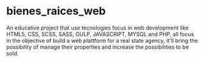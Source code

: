 # bienes_raices_web
An educative project that use tecnologies focus in web development like HTML5, CSS, SCSS, SASS, GULP, JAVASCRIPT, MYSQL and PHP, all focus in the objective of build a web plattform for a real state agency, it'll bring the possibility of manage their properties and increase the possibilities to be sold.
